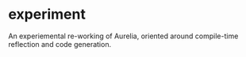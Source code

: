 # experiment
An experiemental re-working of Aurelia, oriented around compile-time reflection and code generation.
